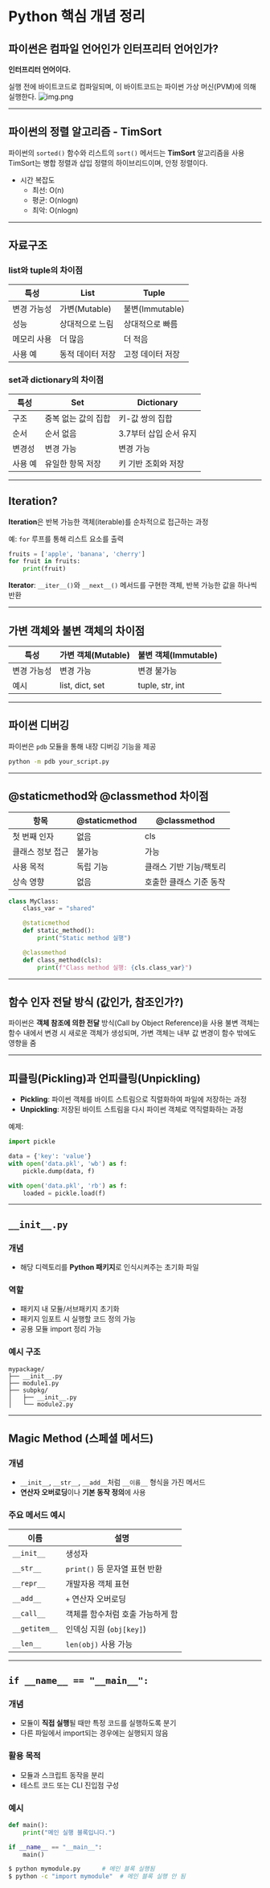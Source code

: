 
# Python 핵심 개념 정리

## 파이썬은 컴파일 언어인가 인터프리터 언어인가?
**인터프리터 언어이다.**

실행 전에 바이트코드로 컴파일되며, 이 바이트코드는 파이썬 가상 머신(PVM)에 의해 실행한다.
![img.png](img.png)

---

## 파이썬의 정렬 알고리즘 - TimSort
파이썬의 `sorted()` 함수와 리스트의 `sort()` 메서드는 **TimSort** 알고리즘을 사용  
TimSort는 병합 정렬과 삽입 정렬의 하이브리드이며, 안정 정렬이다.
- 시간 복잡도
  - 최선: O(n)
  - 평균: O(nlogn)
  - 최악: O(nlogn)
  
---

## 자료구조

### list와 tuple의 차이점

| 특성       | List | Tuple |
|------------|-------------|------------|
| 변경 가능성 | 가변(Mutable) | 불변(Immutable) |
| 성능       | 상대적으로 느림 | 상대적으로 빠름 |
| 메모리 사용 | 더 많음       | 더 적음         |
| 사용 예    | 동적 데이터 저장 | 고정 데이터 저장 |

### set과 dictionary의 차이점

| 특성    | Set        | Dictionary        |
|---------|-----------------|-----------------------------|
| 구조    | 중복 없는 값의 집합 | 키-값 쌍의 집합               |
| 순서    | 순서 없음        | 3.7부터 삽입 순서 유지        |
| 변경성  | 변경 가능        | 변경 가능                    |
| 사용 예 | 유일한 항목 저장  | 키 기반 조회와 저장           |

---

## Iteration?

**Iteration**은 반복 가능한 객체(iterable)를 순차적으로 접근하는 과정

예: `for` 루프를 통해 리스트 요소를 출력
```python
fruits = ['apple', 'banana', 'cherry']
for fruit in fruits:
    print(fruit)
```
**Iterator**: `__iter__()`와 `__next__()` 메서드를 구현한 객체, 반복 가능한 값을 하나씩 반환

---

## 가변 객체와 불변 객체의 차이점
| 특성         | 가변 객체(Mutable)      | 불변 객체(Immutable)     |
|--------------|-------------------------|---------------------------|
| 변경 가능성   | 변경 가능                | 변경 불가능                |
| 예시         | list, dict, set          | tuple, str, int           |


---

## 파이썬 디버깅
파이썬은 `pdb` 모듈을 통해 내장 디버깅 기능을 제공
```bash
python -m pdb your_script.py
```

---

## @staticmethod와 @classmethod 차이점

| 항목           | @staticmethod             | @classmethod               |
|----------------|---------------------------|----------------------------|
| 첫 번째 인자    | 없음                      | cls                        |
| 클래스 정보 접근 | 불가능                    | 가능                       |
| 사용 목적       | 독립 기능                 | 클래스 기반 기능/팩토리     |
| 상속 영향       | 없음                      | 호출한 클래스 기준 동작     |

```python
class MyClass:
    class_var = "shared"

    @staticmethod
    def static_method():
        print("Static method 실행")

    @classmethod
    def class_method(cls):
        print(f"Class method 실행: {cls.class_var}")
```
---

## 함수 인자 전달 방식 (값인가, 참조인가?)
파이썬은 **객체 참조에 의한 전달** 방식(Call by Object Reference)을 사용
불변 객체는 함수 내에서 변경 시 새로운 객체가 생성되며, 가변 객체는 내부 값 변경이 함수 밖에도 영향을 줌

---

## 피클링(Pickling)과 언피클링(Unpickling)

- **Pickling**: 파이썬 객체를 바이트 스트림으로 직렬화하여 파일에 저장하는 과정
- **Unpickling**: 저장된 바이트 스트림을 다시 파이썬 객체로 역직렬화하는 과정

예제:

```python
import pickle

data = {'key': 'value'}
with open('data.pkl', 'wb') as f:
    pickle.dump(data, f)

with open('data.pkl', 'rb') as f:
    loaded = pickle.load(f)
```

---

## `__init__.py`

### 개념
- 해당 디렉토리를 **Python 패키지**로 인식시켜주는 초기화 파일

### 역할
- 패키지 내 모듈/서브패키지 초기화
- 패키지 임포트 시 실행할 코드 정의 가능
- 공용 모듈 import 정리 가능

### 예시 구조

```
mypackage/
├── __init__.py
├── module1.py
├── subpkg/
│   ├── __init__.py
│   └── module2.py
```

---

## Magic Method (스페셜 메서드)

### 개념
- `__init__`, `__str__`, `__add__`처럼 `__이름__` 형식을 가진 메서드
- **연산자 오버로딩**이나 **기본 동작 정의**에 사용

### 주요 메서드 예시

| 이름          | 설명                             |
|---------------|----------------------------------|
| `__init__`    | 생성자                            |
| `__str__`     | `print()` 등 문자열 표현 반환     |
| `__repr__`    | 개발자용 객체 표현                |
| `__add__`     | `+` 연산자 오버로딩               |
| `__call__`    | 객체를 함수처럼 호출 가능하게 함  |
| `__getitem__` | 인덱싱 지원 (`obj[key]`)          |
| `__len__`     | `len(obj)` 사용 가능              |

---

## `if __name__ == "__main__":`

### 개념
- 모듈이 **직접 실행**될 때만 특정 코드를 실행하도록 분기
- 다른 파일에서 import되는 경우에는 실행되지 않음

### 활용 목적
- 모듈과 스크립트 동작을 분리
- 테스트 코드 또는 CLI 진입점 구성

### 예시

```python
def main():
    print("메인 실행 블록입니다.")

if __name__ == "__main__":
    main()
```

```bash
$ python mymodule.py      # 메인 블록 실행됨
$ python -c "import mymodule"  # 메인 블록 실행 안 됨
```
